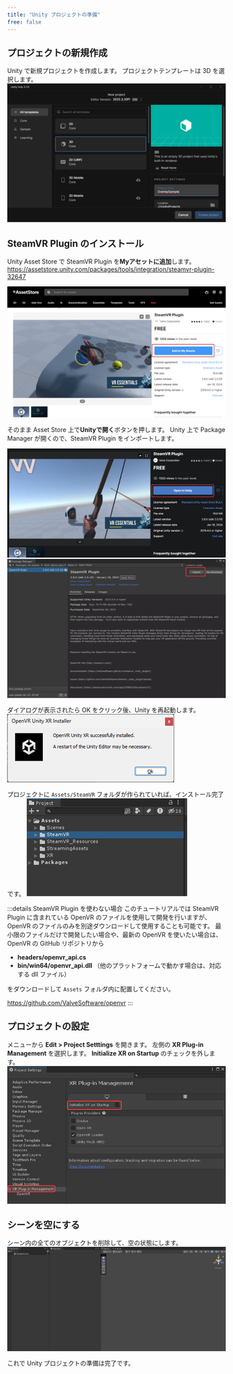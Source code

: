 ```yaml
---
title: "Unity プロジェクトの準備"
free: false
---
```


## プロジェクトの新規作成
Unity で新規プロジェクトを作成します。
プロジェクトテンプレートは 3D を選択します。
![](/images/create-project.png)

## SteamVR Plugin のインストール
Unity Asset Store で SteamVR Plugin を**Myアセットに追加**します。
https://assetstore.unity.com/packages/tools/integration/steamvr-plugin-32647

![](/images/add-to-my-assets.png)

そのまま Asset Store 上で**Unityで開く**ボタンを押します。
Unity 上で Package Manager が開くので、SteamVR Plugin をインポートします。

![](/images/open-in-unity.png)
![](/images/import-package.png)

ダイアログが表示されたら OK をクリック後、Unity を再起動します。
![](/images/restart-dialog.png)

プロジェクトに `Assets/SteamVR` フォルダが作られていれば、インストール完了です。
![](/images/steamvr-folder.png)

:::details SteamVR Plugin を使わない場合
このチュートリアルでは SteamVR Plugin に含まれている OpenVR のファイルを使用して開発を行いますが、OpenVR のファイルのみを別途ダウンロードして使用することも可能です。
最小限のファイルだけで開発したい場合や、最新の OpenVR を使いたい場合は、OpenVR の GitHub リポジトリから

- **headers/openvr_api.cs**
- **bin/win64/openvr_api.dll**
（他のプラットフォームで動かす場合は、対応する dll ファイル）

をダウンロードして `Assets` フォルダ内に配置してください。

https://github.com/ValveSoftware/openvr
:::

## プロジェクトの設定
メニューから **Edit > Project Setttings** を開きます。
左側の **XR Plug-in Management** を選択します。
**Initialize XR on Startup** のチェックを外します。
![](/images/turn-off-xr-plugin-management.png)

## シーンを空にする
シーン内の全てのオブジェクトを削除して、空の状態にします。
![](/images/empty-scene.png)

これで Unity プロジェクトの準備は完了です。